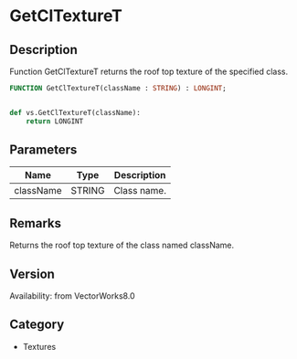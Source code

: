# GetClTextureT

## Description
Function GetClTextureT returns the roof top texture of the specified class.

```pascal
FUNCTION GetClTextureT(className : STRING) : LONGINT;
```

```python

def vs.GetClTextureT(className):
    return LONGINT
```

## Parameters
|Name|Type|Description|
|---|---|---|
|className|STRING|Class name.|

## Remarks
Returns the roof top texture of the class named className.

## Version
Availability: from VectorWorks8.0
## Category
* Textures

